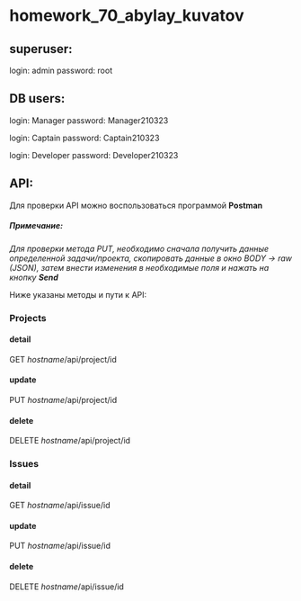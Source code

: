# homework_70_abylay_kuvatov

## superuser:

login: admin
password: root

## DB users:

login: Manager
password: Manager210323

login: Captain
password: Captain210323

login: Developer
password: Developer210323

## API:

Для проверки API можно воспользоваться программой **Postman**
##### Примечание: 
_Для проверки метода PUT, необходимо сначала получить данные определенной задачи/проекта, скопировать данные в окно BODY -> raw (JSON), затем внести изменения в необходимые поля и нажать на кнопку **Send**_

Ниже указаны методы и пути к API:

### Projects
#### detail
GET _hostname_/api/project/id
#### update
PUT _hostname_/api/project/id
#### delete
DELETE _hostname_/api/project/id

### Issues
#### detail
GET _hostname_/api/issue/id
#### update
PUT _hostname_/api/issue/id
#### delete
DELETE _hostname_/api/issue/id
